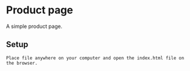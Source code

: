# Product page

A simple product page.

## Setup

	Place file anywhere on your computer and open the index.html file on the browser.